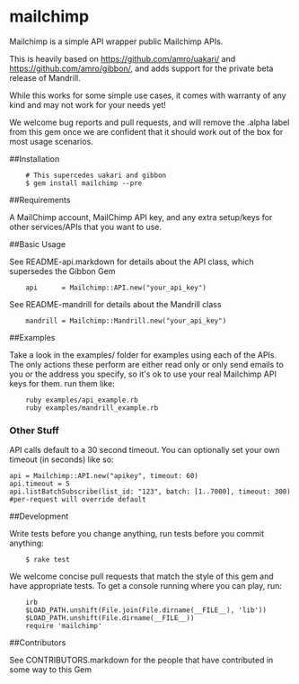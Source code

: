# mailchimp

Mailchimp is a simple API wrapper public Mailchimp APIs.

This is heavily based on https://github.com/amro/uakari/ and https://github.com/amro/gibbon/, and adds
support for the private beta release of Mandrill.

While this works for some simple use cases, it comes with warranty of any kind and may not work for
your needs yet!

We welcome bug reports and pull requests, and will remove the .alpha label from this gem once we are
confident that it should work out of the box for most usage scenarios.

##Installation

        # This supercedes uakari and gibbon
        $ gem install mailchimp --pre

##Requirements

A MailChimp account, MailChimp API key, and any extra setup/keys for other services/APIs that
you want to use.

##Basic Usage

See README-api.markdown for details about the API class, which supersedes the Gibbon Gem

        api      = Mailchimp::API.new("your_api_key")

See README-mandrill for details about the Mandrill class

        mandrill = Mailchimp::Mandrill.new("your_api_key")

##Examples

Take a look in the examples/ folder for examples using each of the APIs. The only actions these perform
are either read only or only send emails to you or the address you specify, so it's ok to use your real
Mailchimp API keys for them. run them like:

        ruby examples/api_example.rb
        ruby examples/mandrill_example.rb

### Other Stuff

API calls default to a 30 second timeout. You can optionally set your own timeout (in seconds) like so:

    api = Mailchimp::API.new("apikey", timeout: 60)
    api.timeout = 5
    api.listBatchSubscribe(list_id: "123", batch: [1..7000], timeout: 300) #per-request will override default


##Development

Write tests before you change anything, run tests before you commit anything:

        $ rake test

We welcome concise pull requests that match the style of this gem and have appropriate tests. To get a
console running where you can play, run:

        irb
        $LOAD_PATH.unshift(File.join(File.dirname(__FILE__), 'lib'))
        $LOAD_PATH.unshift(File.dirname(__FILE__))
        require 'mailchimp'

##Contributors

See CONTRIBUTORS.markdown for the people that have contributed in some way to this Gem
